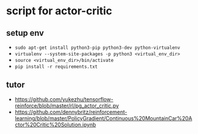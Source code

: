 # script for actor-critic

## setup env
* `sudo apt-get install python3-pip python3-dev python-virtualenv`
* `virtualenv --system-site-packages -p python3 <virtual_env_dir>`
* `source <virtual_env_dir>/bin/activate`
* `pip install -r requirements.txt`

## tutor
* https://github.com/yukezhu/tensorflow-reinforce/blob/master/rl/pg_actor_critic.py
* https://github.com/dennybritz/reinforcement-learning/blob/master/PolicyGradient/Continuous%20MountainCar%20Actor%20Critic%20Solution.ipynb
